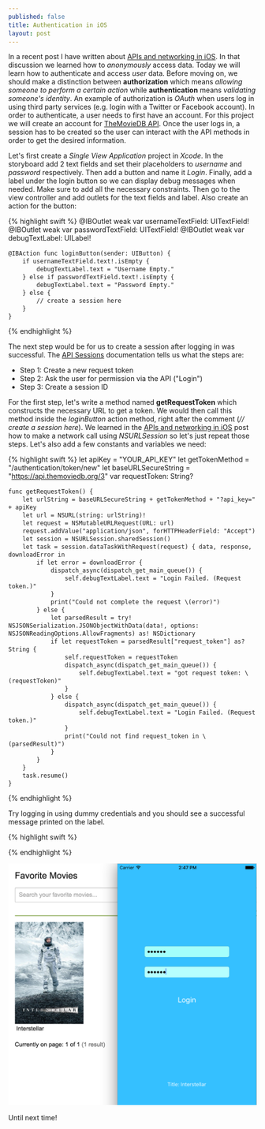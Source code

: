 ```yaml
---
published: false
title: Authentication in iOS
layout: post
---
```

In a recent post I have written about [APIs and networking in iOS](http://mhorga.org/2015/07/28/apis-and-networking-in-ios.html). In that discussion we learned how to _anonymously_ access data. Today we will learn how to authenticate and access _user_ data. Before moving on, we should make a distinction between __authorization__ which means _allowing someone to perform a certain action_ while __authentication__ means _validating someone's identity_. An example of authorization is _OAuth_ when users log in using third party services (e.g. login with a Twitter or Facebook account). In order to authenticate, a user needs to first have an account. For this project we will create an account for [TheMovieDB API](https://www.themoviedb.org/documentation/api). Once the user logs in, a session has to be created so the user can interact with the API methods in order to get the desired information.

Let's first create a _Single View Application_ project in _Xcode_. In the storyboard add 2 text fields and set their placeholders to _username_ and _password_ respectively. Then add a button and name it _Login_. Finally, add a label under the login button so we can display debug messages when needed. Make sure to add all the necessary constraints. Then go to the view controller and add outlets for the text fields and label. Also create an action for the button:

{% highlight swift %}
    @IBOutlet weak var usernameTextField: UITextField!
    @IBOutlet weak var passwordTextField: UITextField!
    @IBOutlet weak var debugTextLabel: UILabel!
    
    @IBAction func loginButton(sender: UIButton) {
        if usernameTextField.text!.isEmpty {
            debugTextLabel.text = "Username Empty."
        } else if passwordTextField.text!.isEmpty {
            debugTextLabel.text = "Password Empty."
        } else {
            // create a session here
        }
    }
{% endhighlight %}

The next step would be for us to create a session after logging in was successful. The [API Sessions](https://www.themoviedb.org/documentation/api/sessions) documentation tells us what the steps are:

- Step 1: Create a new request token
- Step 2: Ask the user for permission via the API ("Login")
- Step 3: Create a session ID

For the first step, let's write a method named __getRequestToken__ which constructs the necessary URL to get a token. We would then call this method inside the _loginButton_ action method, right after the comment (_// create a session here_). We learned in the [APIs and networking in iOS](http://mhorga.org/2015/07/28/apis-and-networking-in-ios.html) post how to make a network call using _NSURLSession_ so let's just repeat those steps. Let's also add a few constants and variables we need:

{% highlight swift %}
    let apiKey = "YOUR_API_KEY"
    let getTokenMethod = "/authentication/token/new"
    let baseURLSecureString = "https://api.themoviedb.org/3"
    var requestToken: String?

    func getRequestToken() {
        let urlString = baseURLSecureString + getTokenMethod + "?api_key=" + apiKey
        let url = NSURL(string: urlString)!
        let request = NSMutableURLRequest(URL: url)
        request.addValue("application/json", forHTTPHeaderField: "Accept")
        let session = NSURLSession.sharedSession()
        let task = session.dataTaskWithRequest(request) { data, response, downloadError in
            if let error = downloadError {
                dispatch_async(dispatch_get_main_queue()) {
                    self.debugTextLabel.text = "Login Failed. (Request token.)"
                }
                print("Could not complete the request \(error)")
            } else {
                let parsedResult = try! NSJSONSerialization.JSONObjectWithData(data!, options: NSJSONReadingOptions.AllowFragments) as! NSDictionary
                if let requestToken = parsedResult["request_token"] as? String {
                    self.requestToken = requestToken
                    dispatch_async(dispatch_get_main_queue()) {
                        self.debugTextLabel.text = "got request token: \(requestToken)"
                    }
                } else {
                    dispatch_async(dispatch_get_main_queue()) {
                        self.debugTextLabel.text = "Login Failed. (Request token.)"
                    }
                    print("Could not find request_token in \(parsedResult)")
                }
            }
        }
        task.resume()
    }
{% endhighlight %}

Try logging in using dummy credentials and you should see a successful message printed on the label.

{% highlight swift %}

{% endhighlight %}

![alt text](https://github.com/mhorga/mhorga.github.io/raw/master/images/simulator4.png "Login")

Until next time!